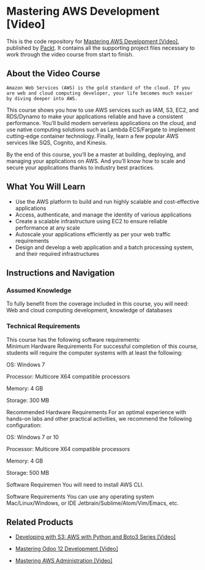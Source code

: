 # Mastering AWS Development [Video]
This is the code repository for [Mastering AWS Development [Video]](https://www.packtpub.com/virtualization-and-cloud/mastering-aws-development-video?utm_source=github&utm_medium=repository&utm_campaign=9781789530124), published by [Packt](https://www.packtpub.com/?utm_source=github). It contains all the supporting project files necessary to work through the video course from start to finish.
## About the Video Course
	Amazon Web Services (AWS) is the gold standard of the cloud. If you are web and cloud computing developer, your life becomes much easier by diving deeper into AWS.

This course shows you how to use AWS services such as IAM, S3, EC2, and RDS/Dynamo to make your applications reliable and have a consistent performance. You’ll build modern serverless applications on the cloud, and use native computing solutions such as Lambda ECS/Fargate to implement cutting-edge container technology. Finally, learn a few popular AWS services like SQS, Cognito, and Kinesis.

By the end of this course, you’ll be a master at building, deploying, and managing your applications on AWS. And you’ll know how to scale and secure your applications thanks to industry best practices.

<H2>What You Will Learn</H2>
<DIV class=book-info-will-learn-text>
<UL>
<LI>Use the AWS platform to build and run highly scalable and cost-effective applications 
<LI>Access, authenticate, and manage the identity of various applications 
<LI>Create a scalable infrastructure using EC2 to ensure reliable performance at any scale 
<LI>Autoscale your applications efficiently as per your web traffic requirements 
<LI>Design and develop a web application and a batch processing system, and their required infrastructures </LI></UL></DIV>

## Instructions and Navigation
### Assumed Knowledge
To fully benefit from the coverage included in this course, you will need:<br/>
Web and cloud computing development,  knowledge of databases 
### Technical Requirements
This course has the following software requirements:<br/>
Minimum Hardware Requirements
For successful completion of this course, students will require the computer systems with at least the following:


OS: Windows 7



Processor: Multicore X64 compatible processors



Memory: 4 GB



Storage: 300 MB


Recommended Hardware Requirements
For an optimal experience with hands-on labs and other practical activities, we recommend the following configuration:


OS: Windows 7 or 10



Processor: Multicore X64 compatible processors



Memory:  4 GB



Storage: 500 MB


Software Requiremen
You will need to install AWS CLI.

Software Requirements
You can use any operating system Mac/Linux/Windows, or IDE Jetbrain/Sublime/Atom/Vim/Emacs, etc.



## Related Products
* [Developing with S3: AWS with Python and Boto3 Series [Video]](https://www.packtpub.com/application-development/developing-s3-aws-python-and-boto3-series-video?utm_source=github&utm_medium=repository&utm_campaign=9781838555825)

* [Mastering Odoo 12 Development [Video]](https://www.packtpub.com/business/mastering-odoo-12-development-video?utm_source=github&utm_medium=repository&utm_campaign=9781789139280)

* [Mastering AWS Administration [Video]](https://www.packtpub.com/virtualization-and-cloud/mastering-aws-administration-video?utm_source=github&utm_medium=repository&utm_campaign=9781788395670)

